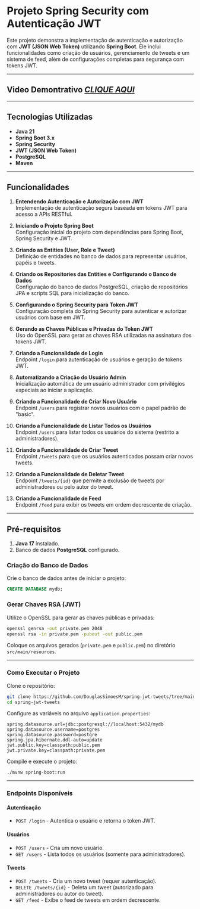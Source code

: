 # Projeto Spring Security com Autenticação JWT

Este projeto demonstra a implementação de autenticação e autorização com **JWT (JSON Web Token)** utilizando **Spring Boot**. Ele inclui funcionalidades como criação de usuários, gerenciamento de tweets e um sistema de feed, além de configurações completas para segurança com tokens JWT.

---
## Video Demontrativo <b><i>[CLIQUE AQUI](https://photos.app.goo.gl/wRSWaJBkXgd57jPh8)</i></b> 
---

## Tecnologias Utilizadas

- **Java 21**
- **Spring Boot 3.x**
- **Spring Security**
- **JWT (JSON Web Token)**
- **PostgreSQL**
- **Maven**

---

## Funcionalidades

1. **Entendendo Autenticação e Autorização com JWT**  
   Implementação de autenticação segura baseada em tokens JWT para acesso a APIs RESTful.

2. **Iniciando o Projeto Spring Boot**  
   Configuração inicial do projeto com dependências para Spring Boot, Spring Security e JWT.

3. **Criando as Entities (User, Role e Tweet)**  
   Definição de entidades no banco de dados para representar usuários, papéis e tweets.

4. **Criando os Repositories das Entities e Configurando o Banco de Dados**  
   Configuração do banco de dados PostgreSQL, criação de repositórios JPA e scripts SQL para inicialização do banco.

5. **Configurando o Spring Security para Token JWT**  
   Configuração completa do Spring Security para autenticar e autorizar usuários com base em JWT.

6. **Gerando as Chaves Públicas e Privadas do Token JWT**  
   Uso do OpenSSL para gerar as chaves RSA utilizadas na assinatura dos tokens JWT.

7. **Criando a Funcionalidade de Login**  
   Endpoint `/login` para autenticação de usuários e geração de tokens JWT.

8. **Automatizando a Criação do Usuário Admin**  
   Inicialização automática de um usuário administrador com privilégios especiais ao iniciar a aplicação.

9. **Criando a Funcionalidade de Criar Novo Usuário**  
   Endpoint `/users` para registrar novos usuários com o papel padrão de "basic".

10. **Criando a Funcionalidade de Listar Todos os Usuários**  
    Endpoint `/users` para listar todos os usuários do sistema (restrito a administradores).

11. **Criando a Funcionalidade de Criar Tweet**  
    Endpoint `/tweets` para que os usuários autenticados possam criar novos tweets.

12. **Criando a Funcionalidade de Deletar Tweet**  
    Endpoint `/tweets/{id}` que permite a exclusão de tweets por administradores ou pelo autor do tweet.

13. **Criando a Funcionalidade de Feed**  
    Endpoint `/feed` para exibir os tweets em ordem decrescente de criação.

---

## Pré-requisitos

1. **Java 17** instalado.  
2. Banco de dados **PostgreSQL** configurado.  

### Criação do Banco de Dados
Crie o banco de dados antes de iniciar o projeto:
```sql
CREATE DATABASE mydb;
```
### Gerar Chaves RSA (JWT)

Utilize o OpenSSL para gerar as chaves públicas e privadas:

```bash
openssl genrsa -out private.pem 2048
openssl rsa -in private.pem -pubout -out public.pem
```

Coloque os arquivos gerados (`private.pem` e `public.pem`) no diretório `src/main/resources`.

---

### Como Executar o Projeto

Clone o repositório:

```bash
git clone https://github.com/DouglasSimoesM/spring-jwt-tweets/tree/main
cd spring-jwt-tweets
```

Configure as variáveis no arquivo `application.properties`:

```properties
spring.datasource.url=jdbc:postgresql://localhost:5432/mydb
spring.datasource.username=postgres
spring.datasource.password=postgre
spring.jpa.hibernate.ddl-auto=update
jwt.public.key=classpath:public.pem
jwt.private.key=classpath:private.pem
```

Compile e execute o projeto:

```bash
./mvnw spring-boot:run
```

---

### Endpoints Disponíveis

#### Autenticação
- `POST /login` - Autentica o usuário e retorna o token JWT.

#### Usuários
- `POST /users` - Cria um novo usuário.
- `GET /users` - Lista todos os usuários (somente para administradores).

#### Tweets
- `POST /tweets` - Cria um novo tweet (requer autenticação).
- `DELETE /tweets/{id}` - Deleta um tweet (autorizado para administradores ou autor do tweet).
- `GET /feed` - Exibe o feed de tweets em ordem decrescente.

